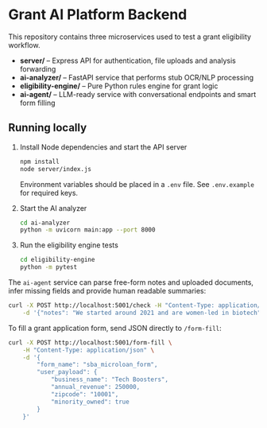 # Grant AI Platform Backend

This repository contains three microservices used to test a grant eligibility workflow.

- **server/** – Express API for authentication, file uploads and analysis forwarding
- **ai-analyzer/** – FastAPI service that performs stub OCR/NLP processing
- **eligibility-engine/** – Pure Python rules engine for grant logic
- **ai-agent/** – LLM-ready service with conversational endpoints and smart form filling

## Running locally

1. Install Node dependencies and start the API server
   ```bash
   npm install
   node server/index.js
   ```
   Environment variables should be placed in a `.env` file. See `.env.example` for required keys.

2. Start the AI analyzer
   ```bash
   cd ai-analyzer
   python -m uvicorn main:app --port 8000
   ```

3. Run the eligibility engine tests
   ```bash
   cd eligibility-engine
   python -m pytest
   ```

The `ai-agent` service can parse free-form notes and uploaded documents, infer missing fields
and provide human readable summaries:

```bash
curl -X POST http://localhost:5001/check -H "Content-Type: application/json" \
    -d '{"notes": "We started around 2021 and are women-led in biotech"}'
```

To fill a grant application form, send JSON directly to `/form-fill`:

```bash
curl -X POST http://localhost:5001/form-fill \
    -H "Content-Type: application/json" \
    -d '{
        "form_name": "sba_microloan_form",
        "user_payload": {
            "business_name": "Tech Boosters",
            "annual_revenue": 250000,
            "zipcode": "10001",
            "minority_owned": true
        }
    }'
```
